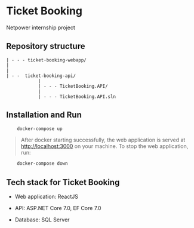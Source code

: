 # Ticket Booking
Netpower internship project

## Repository structure
```
| - - - ticket-booking-webapp/
|
|
| - -  ticket-booking-api/
			|
			| - - - TicketBooking.API/
			|
			| - - - TicketBooking.API.sln
```

## Installation and Run
```bash
	docker-compose up
```
> After docker starting successfully, the web application is served at <http://localhost:3000> on your machine. To stop the web application, run:
```bash
	docker-compose down
```

## Tech stack for Ticket Booking

- Web application: ReactJS

- API: ASP.NET Core 7.0, EF Core 7.0

- Database: SQL Server